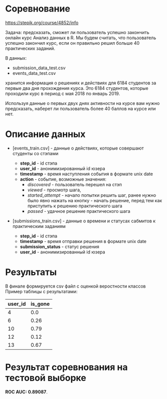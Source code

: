 # Соревнование

https://stepik.org/course/4852/info

Задача: предсказать, сможет ли пользователь успешно закончить онлайн курс Анализ данных в R.
Мы будем считать, что пользователь успешно закончил курс, если он правильно решил больше 40 практических заданий.

В данных:

* submission_data_test.csv
* events_data_test.csv

хранится информация о решениях и действиях для 6184 студентов за первые два дня прохождения курса. 
Это 6184 студентов, которые проходили курс в период с мая 2018 по январь 2019. 


Используя данные о первых двух днях активности на курсе вам нужно предсказать, наберет ли пользователь более 40 баллов на курсе или нет.

# Описание данных

* [events_train.csv] - данные о действиях, которые совершают студенты со стэпами
    * **step_id** - id стэпа
    * **user_id** - анонимизированный id юзера
    * **timestamp** - время наступления события в формате unix date
    * **action** - событие, возможные значения:
        * _discovered_ - пользователь перешел на стэп
        * _viewed_ - просмотр шага,
        * _started_attempt_ - начало попытки решить шаг, ранее нужно было явно нажать на кнопку - начать решение, перед тем как приступить к решению практического шага
        * _passed_ - удачное решение практического шага

* [submissions_train.csv] - данные о времени и статусах сабмитов к практическим заданиям
    * **step_id** - id стэпа
    * **timestamp** - время отправки решения в формате unix date
    * **submission_status** - статус решения
    * **user_id** - анонимизированный id юзера

# Результаты 
В финале формируется csv файл с оценкой веростности классов
Пример таблицы с результатами:

|user_id|is_gone|
|----|------|
|4  |0.0|
|6  |0.26|
|10| 0.79
|12| 0.12|
|13| 0.67|

# Результат соревнования на тестовой выборке 
**ROC AUC: 0.89087**.
